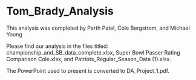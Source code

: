 # Tom_Brady_Analysis

This analysis was completed by Parth Patel, Cole Bergstrom, and Michael Young

Please find our analysis in the files titled: championship_and_SB_data_complete.xlsx, Super Bowl Passer Rating Comparison Cole.xlsx, and Patriots_Regular_Season_Data (1).xlsx.

The PowerPoint used to present is converted to DA_Project_1.pdf.

